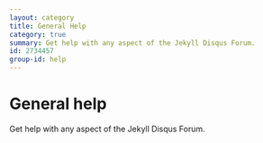 ```yaml
---
layout: category
title: General Help
category: true
summary: Get help with any aspect of the Jekyll Disqus Forum.
id: 2734457
group-id: help
---
```


# General help

Get help with any aspect of the Jekyll Disqus Forum.
